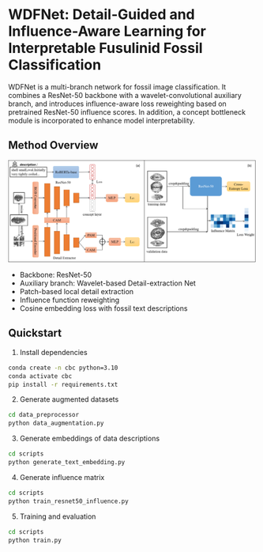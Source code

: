 # WDFNet: Detail-Guided and Influence-Aware Learning for Interpretable Fusulinid Fossil Classification
WDFNet is a multi-branch network for fossil image classification. It combines a ResNet-50 backbone with a wavelet-convolutional auxiliary branch, and introduces influence-aware loss reweighting based on pretrained ResNet-50 influence scores. In addition, a concept bottleneck module is incorporated to enhance model interpretability.

## Method Overview
<div align="center">
<img src="./figs/overview.png">
</div>

- Backbone: ResNet-50
- Auxiliary branch: Wavelet-based Detail-extraction Net
- Patch-based local detail extraction
- Influence function reweighting
- Cosine embedding loss with fossil text descriptions

## Quickstart

1. Install dependencies

```bash
conda create -n cbc python=3.10
conda activate cbc
pip install -r requirements.txt
```

2. Generate augmented datasets

```bash
cd data_preprocessor
python data_augmentation.py
```

3. Generate embeddings of data descriptions

```bash
cd scripts
python generate_text_embedding.py
```
4. Generate influence matrix
```bash
cd scripts
python train_resnet50_influence.py
```

5. Training and evaluation
```bash
cd scripts
python train.py
```


